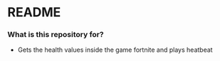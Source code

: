 # README #
### What is this repository for? ###

* Gets the health values inside the game fortnite and plays heatbeat
